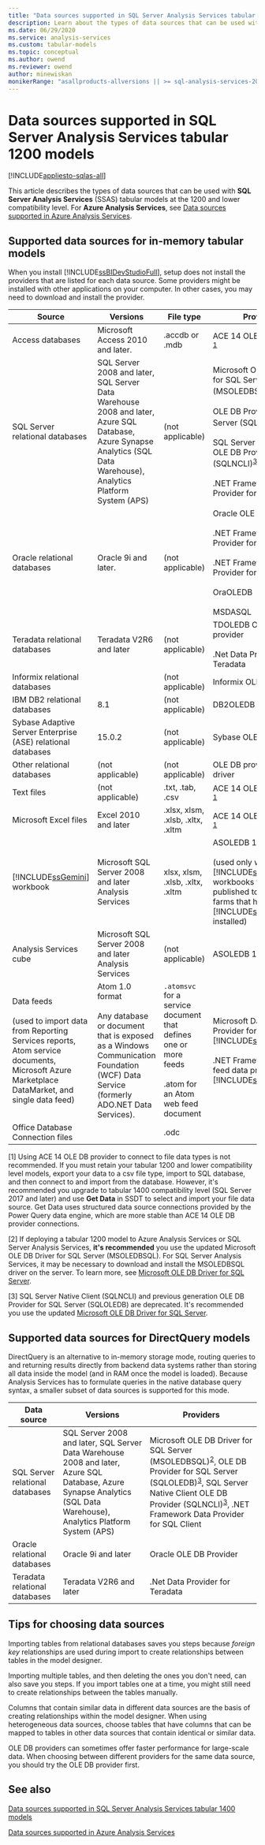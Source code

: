 ```yaml
---
title: "Data sources supported in SQL Server Analysis Services tabular 1200 models | Microsoft Docs"
description: Learn about the types of data sources that can be used with SQL Server Analysis Services (SSAS) tabular models at the 1200 and lower compatibility level.
ms.date: 06/29/2020
ms.service: analysis-services
ms.custom: tabular-models
ms.topic: conceptual
ms.author: owend
ms.reviewer: owend
author: minewiskan
monikerRange: "asallproducts-allversions || >= sql-analysis-services-2016"
---
```

# Data sources supported in SQL Server Analysis Services tabular 1200 models

[!INCLUDE[appliesto-sqlas-all](../includes/appliesto-sqlas-all.md)]
  
This article describes the types of data sources that can be used with **SQL Server Analysis Services** (SSAS) tabular models at the 1200 and lower compatibility level. For **Azure Analysis Services**, see [Data sources supported in Azure Analysis Services](/azure/analysis-services/analysis-services-datasource).
  
## Supported data sources for in-memory tabular models

When you install [!INCLUDE[ssBIDevStudioFull](../includes/ssbidevstudiofull-md.md)], setup does not install the providers that are listed for each data source. Some providers might be installed with other applications on your computer. In other cases, you may need to download and install the provider.  
  
| Source | Versions | File type | Providers |
| ------ | -------- | --------- | --------- |
|Access databases|Microsoft Access 2010 and later.|.accdb or .mdb|ACE 14 OLE DB provider <sup>[1](#dnu)</sup>|  
|SQL Server relational databases|SQL Server 2008 and later, SQL Server Data Warehouse 2008 and later, Azure SQL Database, Azure Synapse Analytics (SQL Data Warehouse), Analytics Platform System (APS) |(not applicable)|Microsoft OLE DB Driver for SQL Server (MSOLEDBSQL)<sup>[2](#dnu2)</sup><br /><br />OLE DB Provider for SQL Server (SQLOLEDB)<sup>[3](#dnu)</sup><br /><br /> SQL Server Native Client OLE DB Provider (SQLNCLI)<sup>[3](#dnu3)</sup><br /><br /> .NET Framework Data Provider for SQL Client|  
|Oracle relational databases|Oracle 9i and later.|(not applicable)|Oracle OLE DB Provider<br /><br /> .NET Framework Data Provider for Oracle Client<br /><br /> .NET Framework Data Provider for SQL Server<br /><br /> OraOLEDB<br /><br /> MSDASQL|  
|Teradata relational databases|Teradata V2R6 and later|(not applicable)|TDOLEDB OLE DB provider<br /><br /> .Net Data Provider for Teradata|  
|Informix relational databases||(not applicable)|Informix OLE DB provider|  
|IBM DB2 relational databases|8.1|(not applicable)|DB2OLEDB|  
|Sybase Adaptive Server Enterprise (ASE) relational databases|15.0.2|(not applicable)|Sybase OLE DB provider|  
|Other relational databases|(not applicable)|(not applicable)|OLE DB provider or ODBC driver|  
|Text files|(not applicable)|.txt, .tab, .csv|ACE 14 OLE DB provider <sup>[1](#dnu)</sup> |  
|Microsoft Excel files|Excel 2010 and later|.xlsx, xlsm, .xlsb, .xltx, .xltm|ACE 14 OLE DB provider <sup>[1](#dnu)</sup>|  
|[!INCLUDE[ssGemini](../includes/ssgemini-md.md)] workbook|Microsoft SQL Server 2008 and later Analysis Services|xlsx, xlsm, .xlsb, .xltx, .xltm|ASOLEDB 10.5<br /><br /> (used only with [!INCLUDE[ssGemini](../includes/ssgemini-md.md)] workbooks that are published to SharePoint farms that have [!INCLUDE[ssGeminiShort](../includes/ssgeminishort-md.md)] installed)|  
|Analysis Services cube|Microsoft SQL Server 2008 and later Analysis Services|(not applicable)|ASOLEDB 10|  
|Data feeds<br /><br /> (used to import data from Reporting Services reports, Atom service documents, Microsoft Azure Marketplace DataMarket, and single data feed)|Atom 1.0 format<br /><br /> Any database or document that is exposed as a Windows Communication Foundation (WCF) Data Service (formerly ADO.NET Data Services).|`.atomsvc` for a service document that defines one or more feeds<br /><br /> .atom for an Atom web feed document|Microsoft Data Feed Provider for [!INCLUDE[ssGemini](../includes/ssgemini-md.md)]<br /><br /> .NET Framework data feed data provider for [!INCLUDE[ssGemini](../includes/ssgemini-md.md)]|  
|Office Database Connection files||.odc||  
 
<a name="dnu">[1]</a> Using ACE 14 OLE DB provider to connect to file data types is not recommended. If you must retain your tabular 1200 and lower compatibility level models, export your data to a csv file type, import to SQL database, and then connect to and import from the database. However, it's recommended you upgrade to tabular 1400 compatibility level (SQL Server 2017 and later) and use **Get Data** in SSDT to select and import your file data source. Get Data uses structured data source connections provided by the Power Query data engine, which are more stable than ACE 14 OLE DB provider connections.  

<a name="dnu2">[2]</a> If deploying a tabular 1200 model to Azure Analysis Services or SQL Server Analysis Services, **it's recommended** you use the updated Microsoft OLE DB Driver for SQL Server (MSOLEDBSQL). For SQL Server Analysis Services, it may be necessary to download and install the MSOLEDBSQL driver on the server. To learn more, see [Microsoft OLE DB Driver for SQL Server](/sql/connect/oledb/oledb-driver-for-sql-server).

<a name="dnu3">[3]</a> SQL Server Native Client (SQLNCLI) and previous generation OLE DB Provider for SQL Server (SQLOLEDB) are deprecated. It's recommended you use the updated [Microsoft OLE DB Driver for SQL Server](/sql/connect/oledb/oledb-driver-for-sql-server).


## Supported data sources for DirectQuery models

 DirectQuery is an alternative to in-memory storage mode, routing queries to and returning results directly from backend data systems rather than storing all data inside the model (and in RAM once the model is loaded). Because Analysis Services has to formulate queries in the native database query syntax, a smaller subset of data sources is supported for this mode.  
  
Data source   |Versions  |Providers
---------|---------|---------
SQL Server relational databases    |  SQL Server 2008 and later, SQL Server Data Warehouse 2008 and later, Azure SQL Database, Azure Synapse Analytics (SQL Data Warehouse), Analytics Platform System (APS)      |       Microsoft OLE DB Driver for SQL Server (MSOLEDBSQL)<sup>[2](#dnu2)</sup>, OLE DB Provider for SQL Server (SQLOLEDB)<sup>[3](#dnu3)</sup>, SQL Server Native Client OLE DB Provider (SQLNCLI)<sup>[3](#dnu3)</sup>, .NET Framework Data Provider for SQL Client  
Oracle relational databases     |  Oracle 9i and later       |  Oracle OLE DB Provider       
Teradata relational databases    |  Teradata V2R6 and later     | .Net Data Provider for Teradata    

## Tips for choosing data sources  
  
Importing tables from relational databases saves you steps because *foreign key* relationships are used during import to create relationships between tables in the model designer.  
  
Importing multiple tables, and then deleting the ones you don't need, can also save you steps. If you import tables one at a time, you might still need to create relationships between the tables manually.  
  
Columns that contain similar data in different data sources are the basis of creating relationships within the model designer. When using heterogeneous data sources, choose tables that have columns that can be mapped to tables in other data sources that contain identical or similar data.  
  
OLE DB providers can sometimes offer faster performance for large-scale data. When choosing between different providers for the same data source, you should try the OLE DB provider first.  

## See also

[Data sources supported in SQL Server Analysis Services tabular 1400  models](data-sources-supported-ssas-tabular-1400.md)

[Data sources supported in Azure Analysis Services](/azure/analysis-services/analysis-services-datasource)